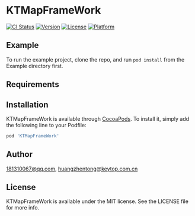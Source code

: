 # KTMapFrameWork

[![CI Status](https://img.shields.io/travis/181310067@qq.com/KTMapFrameWork.svg?style=flat)](https://travis-ci.org/181310067@qq.com/KTMapFrameWork)
[![Version](https://img.shields.io/cocoapods/v/KTMapFrameWork.svg?style=flat)](https://cocoapods.org/pods/KTMapFrameWork)
[![License](https://img.shields.io/cocoapods/l/KTMapFrameWork.svg?style=flat)](https://cocoapods.org/pods/KTMapFrameWork)
[![Platform](https://img.shields.io/cocoapods/p/KTMapFrameWork.svg?style=flat)](https://cocoapods.org/pods/KTMapFrameWork)

## Example

To run the example project, clone the repo, and run `pod install` from the Example directory first.

## Requirements

## Installation

KTMapFrameWork is available through [CocoaPods](https://cocoapods.org). To install
it, simply add the following line to your Podfile:

```ruby
pod 'KTMapFrameWork'
```

## Author

181310067@qq.com, huangzhentong@keytop.com.cn

## License

KTMapFrameWork is available under the MIT license. See the LICENSE file for more info.
